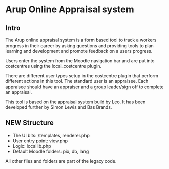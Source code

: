 # Arup Online Appraisal system

## Intro

The Arup online appraisal system is a form based tool to track a workers progress in their career by asking questions and providing tools to plan learning and development and promote feedback on a users progress.

Users enter the system from the Moodle navigation bar and are put into costcentres using the local_costcentre plugin.

There are different user types setup in the costcentre plugin that perform different actions in this tool. The standard user is an appraisee. Each appraisee should have an appraiser and a group leader/sign off to complete an appraisal.

This tool is based on the appraisal system build by Leo. It has been developed further by Simon Lewis and Bas Brands.

## NEW Structure

* The UI bits: /templates, renderer.php
* User entry point: view.php
* Logic: locallib.php
* Default Moodle folders: pix, db, lang

All other files and folders are part of the legacy code.

